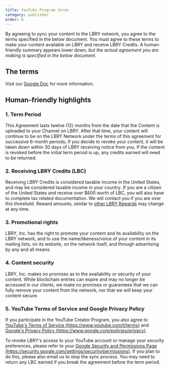 ```yaml
---
title: YouTube Program terms
category: publisher
order: 6
---
```


By agreeing to sync your content to the LBRY network, you agree to the terms specified in the below document. You must agree to these terms to make your content available on LBRY and receive LBRY Credits. A human-friendly summary appears lower down, _but the actual agreement you are making is specified in the below document_.

## The terms

Visit our [Google Doc](https://docs.google.com/document/d/e/2PACX-1vS0H7gnSg7Zlx5JO_JkyJh3EP5qq8esTr1Y1Wi8R2eYGDfr1QEmS8SaEpGGCIcjW-mbj7LJ_RxmX_Am/pub) for more information.

## Human-friendly highlights

### 1. Term Period

This Agreement lasts twelve (12) months from the date that the Content is uploaded to your Channel on LBRY. After that time, your content will continue to be on the LBRY Network under the terms of this agreement for successive 6-month periods; if you decide to revoke your content, it will be taken down within 30 days of LBRY receiving notice from you. If the content is revoked before the initial term period is up, any credits earned will need to be returned. 

### 2. Receiving LBRY Credits (LBC)

Receiving LBRY Credits is considered taxable income in the United States, and may be considered taxable income in your country. If you are a citizen of the United States and receive over $600 worth of LBC, you will also have to complete tax related documentation. We will contact you if you are over this threshold. Reward amounts, similar to [other LBRY Rewards](/faq/rewards) may change at any time. 

### 3. Promotional rights

LBRY, Inc. has the right to promote your content and its availability on the LBRY network, and to use the name/likeness/voice of your content in its mailing lists, on its website, on the network itself, and through advertising by any and all means.

### 4. Content security

LBRY, Inc. makes no promises as to the availability or security of your content. While blockchain entries can expire and may no longer be accessed in our clients, we make no promises or guarantees that we can fully remove your content from the network, nor that we will keep your content secure.

### 5. YouTube Terms of Service and Google Privacy Policy

If you participate in the YouTube Creator Program, you also agree to [YouTube's Terms of Service (https://www.youtube.com/t/terms)](https://www.youtube.com/t/terms) and [Google's Privacy Policy (https://www.google.com/policies/privacy)](http://www.google.com/policies/privacy).

To revoke LBRY's access to your YouTube account or manage your security preferences, please refer to your [Google Security and Permissions Page (https://security.google.com/settings/security/permissions)](https://security.google.com/settings/security/permissions). If you plan to do this, please also email us to stop the sync process. You may need to return any LBC earned if you break the agreement before the term period. 
